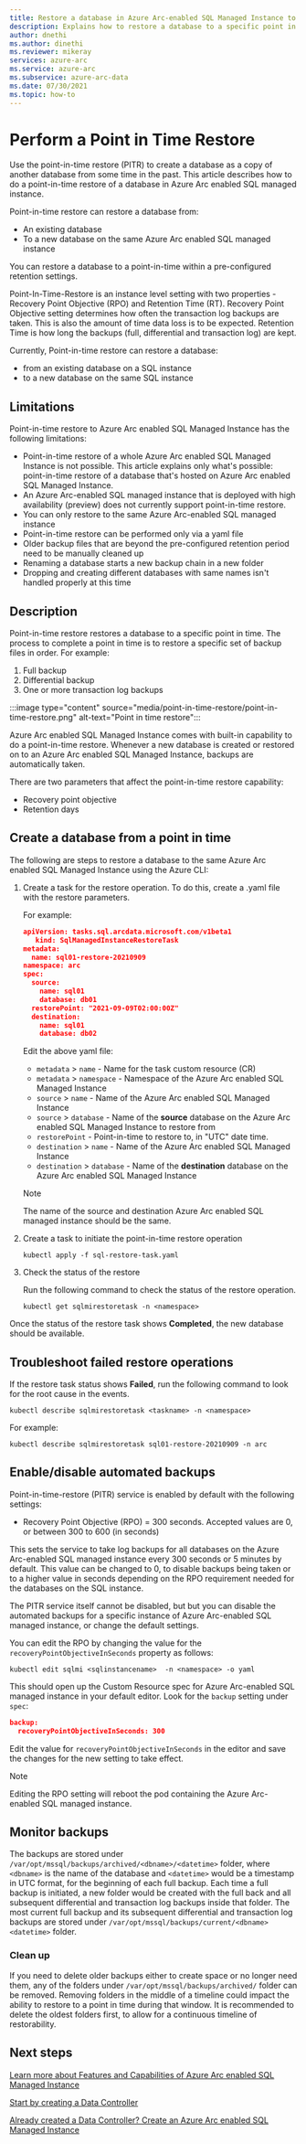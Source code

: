 ```yaml
---
title: Restore a database in Azure Arc-enabled SQL Managed Instance to a previous point in time
description: Explains how to restore a database to a specific point in time on Azure Arc-enabled SQL Managed Instance.
author: dnethi
ms.author: dinethi
ms.reviewer: mikeray
services: azure-arc
ms.service: azure-arc
ms.subservice: azure-arc-data
ms.date: 07/30/2021
ms.topic: how-to
---
```


#  Perform a Point in Time Restore

Use the point-in-time restore (PITR) to create a database as a copy of another database from some time in the past. This article describes how to do a point-in-time restore of a database in Azure Arc enabled SQL managed instance.

Point-in-time restore can restore a database from:

- An existing database
- To a new database on the same Azure Arc enabled SQL managed instance

You can restore a database to a point-in-time within a pre-configured retention settings.

Point-In-Time-Restore is an instance level setting with two properties - Recovery Point Objective (RPO) and Retention Time (RT). Recovery Point Objective setting determines how often the transaction log backups are taken. This is also the amount of time data loss is to be expected. Retention Time is how long the backups (full, differential and transaction log) are kept.  

Currently, Point-in-time restore can restore a database:

- from an existing database on a SQL instance
- to a new database on the same SQL instance

## Limitations

Point-in-time restore to Azure Arc enabled SQL Managed Instance has the following limitations:

- Point-in-time restore of a whole Azure Arc enabled SQL Managed Instance is not possible. This article explains only what's possible: point-in-time restore of a database that's hosted on Azure Arc enabled SQL Managed Instance.
- An Azure Arc-enabled SQL managed instance that is deployed with high availability (preview) does not currently support point-in-time restore.
- You can only restore to the same Azure Arc-enabled SQL managed instance
- Point-in-time restore can be performed only via a yaml file 
- Older backup files that are beyond the pre-configured retention period need to be manually cleaned up
- Renaming a database starts a new backup chain in a new folder
- Dropping and creating different databases with same names isn't handled properly at this time

## Description

Point-in-time restore restores a database to a specific point in time. The process to complete a point in time is to restore a specific set of backup files in order. For example:

1. Full backup
2. Differential backup 
3. One or more transaction log backups

:::image type="content" source="media/point-in-time-restore/point-in-time-restore.png" alt-text="Point in time restore":::

Azure Arc enabled SQL Managed Instance comes with built-in capability to do a point-in-time restore. Whenever a new database is created or restored on to an Azure Arc enabled SQL Managed Instance, backups are automatically taken. 

There are two parameters that affect the point-in-time restore capability:

- Recovery point objective
- Retention days

## Create a database from a point in time

The following are steps to restore a database to the same Azure Arc enabled SQL Managed Instance using the Azure CLI:

1. Create a task for the restore operation. To do this, create a .yaml file with the restore parameters.

   For example:

   ```json
   apiVersion: tasks.sql.arcdata.microsoft.com/v1beta1
      kind: SqlManagedInstanceRestoreTask
   metadata:
     name: sql01-restore-20210909
   namespace: arc
   spec:
     source:
       name: sql01
       database: db01
     restorePoint: "2021-09-09T02:00:00Z"
     destination:
       name: sql01
       database: db02
   ```

   Edit the above yaml file:

   - `metadata` > `name` - Name for the task custom resource (CR)
   - `metadata` > `namespace` - Namespace of the Azure Arc enabled SQL Managed Instance
   - `source` > `name` - Name of the Azure Arc enabled SQL Managed Instance
   - `source` > `database` - Name of the **source** database on the Azure Arc enabled SQL Managed Instance to restore from
   - `restorePoint` - Point-in-time to restore to, in "UTC" date time.
   - `destination` > `name` - Name of the Azure Arc enabled SQL Managed Instance
   - `destination` > `database` - Name of the **destination** database on the Azure Arc enabled SQL Managed Instance


   > [!NOTE] 
   > The name of the source and destination Azure Arc enabled SQL managed instance should be the same.

2. Create a task to initiate the point-in-time restore operation

   ```console
   kubectl apply -f sql-restore-task.yaml
   ```

3. Check the status of the restore

   Run the following command to check the status of the restore operation.

   ```console
   kubectl get sqlmirestoretask -n <namespace>
   ```

Once the status of the restore task shows **Completed**, the new database should be available. 

## Troubleshoot failed restore operations

If the restore task status shows **Failed**, run the following command to look for the root cause in the events.

```console
kubectl describe sqlmirestoretask <taskname> -n <namespace>
```

For example:
```console
kubectl describe sqlmirestoretask sql01-restore-20210909 -n arc
```

## Enable/disable automated backups

Point-in-time-restore (PITR) service is enabled by default with the following settings:

- Recovery Point Objective (RPO) = 300 seconds. Accepted values are 0, or between 300 to 600 (in seconds)

This sets the service to take log backups for all databases on the Azure Arc-enabled SQL managed instance every 300 seconds or 5 minutes by default. This value can be changed to 0, to disable backups being taken or to a higher value in seconds depending on the RPO requirement needed for the databases on the SQL instance. 

The PITR service itself cannot be disabled, but but you can disable the automated backups for a specific instance of Azure Arc-enabled SQL managed instance, or change the default settings.

You can edit the RPO by changing the value for the `recoveryPointObjectiveInSeconds` property  as follows:

```console
kubectl edit sqlmi <sqlinstancename>  -n <namespace> -o yaml
```

This should open up the Custom Resource spec for Azure Arc-enabled SQL managed instance in your default editor. Look for the `backup` setting under `spec`:

```json
backup:
  recoveryPointObjectiveInSeconds: 300
```

Edit the value for `recoveryPointObjectiveInSeconds` in the editor and save the changes for the new setting to take effect. 

> [!NOTE]
> Editing the RPO setting will reboot the pod containing the Azure Arc-enabled SQL managed instance. 

## Monitor backups

The backups are stored under `/var/opt/mssql/backups/archived/<dbname>/<datetime>` folder, where `<dbname>` is the name of the database and `<datetime>` would be a timestamp in UTC format, for the beginning of each full backup. Each time a full backup is initiated, a new folder would be created with the full back and all subsequent differential and transaction log backups inside that folder. The most current full backup and its subsequent differential and transaction log backups are stored under `/var/opt/mssql/backups/current/<dbname><datetime>` folder.

### Clean up 

If you need to delete older backups either to create space or no longer need them, any of the folders under `/var/opt/mssql/backups/archived/` folder can be removed. Removing folders in the middle of a timeline could impact the ability to restore to a point in time during that window. It is recommended to delete the oldest folders first, to allow for a continuous timeline of restorability. 

## Next steps

[Learn more about Features and Capabilities of Azure Arc enabled SQL Managed Instance](managed-instance-features.md)

[Start by creating a Data Controller](create-data-controller.md)

[Already created a Data Controller? Create an Azure Arc enabled SQL Managed Instance](create-sql-managed-instance.md)
